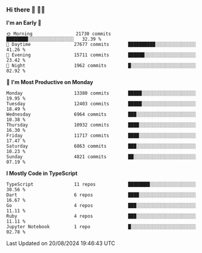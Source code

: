 ### Hi there 👋 🧑‍💻



<!--START_SECTION:waka-->
**I'm an Early 🐤** 

```text
🌞 Morning                21730 commits       ████████░░░░░░░░░░░░░░░░░   32.39 % 
🌆 Daytime                27677 commits       ██████████░░░░░░░░░░░░░░░   41.26 % 
🌃 Evening                15711 commits       ██████░░░░░░░░░░░░░░░░░░░   23.42 % 
🌙 Night                  1962 commits        █░░░░░░░░░░░░░░░░░░░░░░░░   02.92 % 
```
📅 **I'm Most Productive on Monday** 

```text
Monday                   13380 commits       █████░░░░░░░░░░░░░░░░░░░░   19.95 % 
Tuesday                  12403 commits       █████░░░░░░░░░░░░░░░░░░░░   18.49 % 
Wednesday                6964 commits        ███░░░░░░░░░░░░░░░░░░░░░░   10.38 % 
Thursday                 10932 commits       ████░░░░░░░░░░░░░░░░░░░░░   16.30 % 
Friday                   11717 commits       ████░░░░░░░░░░░░░░░░░░░░░   17.47 % 
Saturday                 6863 commits        ███░░░░░░░░░░░░░░░░░░░░░░   10.23 % 
Sunday                   4821 commits        ██░░░░░░░░░░░░░░░░░░░░░░░   07.19 % 
```


**I Mostly Code in TypeScript** 

```text
TypeScript               11 repos            ████████░░░░░░░░░░░░░░░░░   30.56 % 
Dart                     6 repos             ████░░░░░░░░░░░░░░░░░░░░░   16.67 % 
Go                       4 repos             ███░░░░░░░░░░░░░░░░░░░░░░   11.11 % 
Ruby                     4 repos             ███░░░░░░░░░░░░░░░░░░░░░░   11.11 % 
Jupyter Notebook         1 repo              █░░░░░░░░░░░░░░░░░░░░░░░░   02.78 % 
```




 Last Updated on 20/08/2024 19:46:43 UTC
<!--END_SECTION:waka-->


